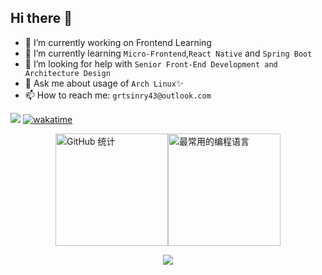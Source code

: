 ## Hi there 👋

- 🔭 I’m currently working on Frontend Learning
- 🌱 I’m currently learning `Micro-Frontend`,`React Native` and `Spring Boot`
- 🤔 I’m looking for help with `Senior Front-End Development and Architecture Design`
- 💬 Ask me about usage of `Arch Linux`✨
- 📫 How to reach me: `grtsinry43@outlook.com`

![](https://komarev.com/ghpvc/?username=grtsinry43&color=blue)
[![wakatime](https://wakatime.com/badge/user/018e213e-b50d-4f78-bc57-c3899fcfa222.svg)](https://wakatime.com/@018e213e-b50d-4f78-bc57-c3899fcfa222)


<p align="center">
  <div style="display: flex; justify-content: center; align-items: center;">
      <img 
        src="https://github-readme-stats.vercel.app/api?username=grtsinry43&count_private=true&show_icons=true&bg_color=30,64B3F4,70bae8,7bc0de,84c5d5,8dc9cd,96cec4,9fd3bc,a8d8b3,b3ddaa,c2e59c&title_color=fff" 
        alt="GitHub 统计" 
        style="height: 180px; border: none; object-fit: cover;"
      />
      <img 
        src="https://github-readme-stats.vercel.app/api/top-langs/?username=grtsinry43&layout=compact&hide=html,css,jupyter,Jupyter%20Notebook" 
        alt="最常用的编程语言" 
        style="height: 180px; border: none; object-fit: cover;"
      />
  </div>
</p>


<p align="center">
  <img src="https://skillicons.dev/icons?i=arch,c,cpp,html,css,js,ts,kotlin,nuxtjs,vue,react,vscode,idea,webstorm,pycharm&theme=light" />
</p>





<!--
**grtsinry43/grtsinry43** is a ✨ _special_ ✨ repository because its `README.md` (this file) appears on your GitHub profile.

Here are some ideas to get you started:

- 🔭 I’m currently working on ...
- 🌱 I’m currently learning ...
- 👯 I’m looking to collaborate on ...
- 🤔 I’m looking for help with ...
- 💬 Ask me about ...
- 📫 How to reach me: ...
- 😄 Pronouns: ...
- ⚡ Fun fact: ...

[![grtsinry43's GitHub stats](https://github-readme-stats.vercel.app/api?username=grtsinry43&count_private=true&show_icons=true&bg_color=30,64B3F4,70bae8,7bc0de,84c5d5,8dc9cd,96cec4,9fd3bc,a8d8b3,b3ddaa,c2e59c&title_color=fff)](https://github.com/anuraghazra/github-readme-stats)

[![Top Langs](https://github-readme-stats.vercel.app/api/top-langs/?username=grtsinry43&hide=html&layout=compact )](https://github.com/anuraghazra/github-readme-stats)
-->
